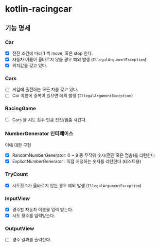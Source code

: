 # kotlin-racingcar

## 기능 명세

### Car

- [x] 전진 조건에 따라 1 씩 move, 혹은 stop 한다.
- [x] 자동차 이름이 올바르지 않을 경우 예외 발생 (`IllegalArgumentException`)
- [x] 위치값을 갖고 있다.

### Cars

- [ ] 게임에 출전하는 모든 차를 갖고 있다.
- [ ] Car 이름에 중복이 있으면 예외 발생 (`IllegalArgumentException`)

### RacingGame

- [ ] Cars 을 시도 횟수 만큼 전진/멈춤 시킨다.

### NumberGenerator 인터페이스

이에 대한 구현

- [x] RandomNumberGenerator: 0 ~ 9 중 무작위 숫자(전진 혹은 멈춤)를 리턴한다
- [x] ExplicitNumberGenerator : 직접 지정하는 숫자를 리턴한다 (테스트용)

### TryCount

- [x] 시도횟수가 올바르지 않는 경우 예외 발생 (`IllegalArgumentException`)

### InputView

- [x] 경주할 자동차 이름을 입력 받는다.
- [x] 시도 횟수를 입력받는다.

### OutputView

- [ ] 경주 결과를 출력한다.
